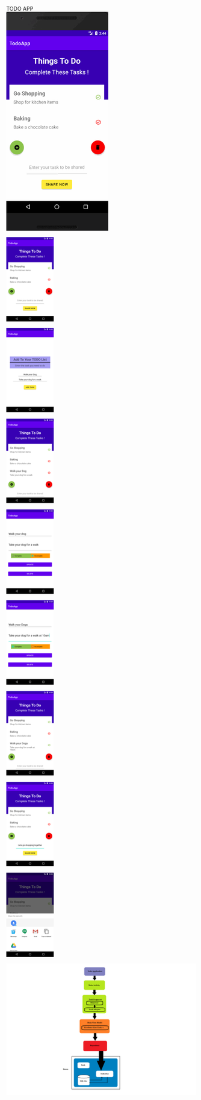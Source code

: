 TODO APP  <br>
![GIF of Todo application](/Pictures/TodoApp.gif) <br>



<img src="Pictures/FirstView.png" width=25% height=25% alt="Screenshot of the first view of Todo application"> <br>

<img src="Pictures/AddNewTask.png" width=25% height=25% alt="Screenshot of adding new task in Todo application" > <br>

<img src="Pictures/TaskAdded.png" width=25% height=25% alt="Screenshot of successfully added new task in Todo application" > <br>

<img src="Pictures/DetailView.png" width=25% height=25% alt="Screenshot of viewing details of a task in Todo application" > <br>

<img src="Pictures/UpdatingTask.png" width=25% height=25% alt="Screenshot of  updating task in Todo application" > <br>

<img src="Pictures/UpdatedTask.png" width=25% height=25% alt="Screenshot of successfully updated task in Todo application" > <br>

<img src="Pictures/ShareTask.png" width=25% height=25% alt="Screenshot of sharing task in Todo application" > <br>

<img src="Pictures/ClickingShareNow.png" width=25% height=25% alt="Screenshot of options to share task in Todo application" > <br>

<img src="Pictures/ArchitectureOverview.png" width=100% height=100% alt="Screenshot of the overview architecture of Todo application"> <br>
